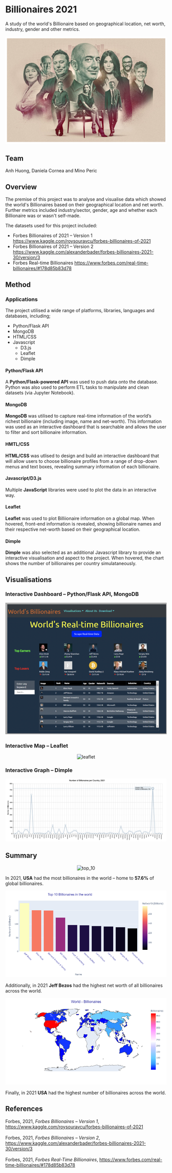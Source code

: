 # Billionaires 2021
A study of the world's Billionaire based on geographical location, net worth, industry, gender and other metrics.

<p align="center">
  <img src="https://github.com/mnperic/billionaires-2021/blob/main/images/billionaires_hero.png" alt="hero"/>
</p>

## Team

Anh Huong, Daniela Cornea and Mino Peric

## Overview

The premise of this project was to analyse and visualise data which showed the world's Billionaires based on their geographical location and net worth. Further metrics included industry/sector, gender, age and whether each Billionaire was or wasn't self-made. 

The datasets used for this project included:

* Forbes Billionaires of 2021 – Version 1
https://www.kaggle.com/roysouravcu/forbes-billionaires-of-2021
* Forbes Billionaires of 2021 – Version 2
https://www.kaggle.com/alexanderbader/forbes-billionaires-2021-30/version/3
* Forbes Real-time Billionaires
https://www.forbes.com/real-time-billionaires/#178d85b83d78

## Method
### Applications

The project utilised a wide range of platforms, libraries, languages and databases, including;

* Python/Flask API
* MongoDB
* HTML/CSS
* Javascript
  * D3.js
  * Leaflet
  * Dimple

#### Python/Flask API

A <b>Python/Flask-powered API</b> was used to push data onto the database. Python was also used to perform ETL tasks to manipulate and clean datasets (via Jupyter Notebook).

#### MongoDB

<b>MongoDB</b> was utilised to capture real-time information of the world’s richest billionaire (including image, name and net-worth). This information was used as an interactive dashboard that is searchable and allows the user to filter and sort billionaire information.

#### HMTL/CSS

<b>HTML/CSS</b> was utlised to design and build an interactive dashboard that will allow users to choose billionaire profiles from a range of drop-down menus and text boxes, revealing summary information of each billionaire.

#### Javascript/D3.js

Multiple <b>JavaScript</b> libraries were used to plot the data in an interactive way. 

#### Leaflet

<b>Leaflet</b> was used to plot Billiionaire information on a global map. When hovered, front-end information is revealed, showing billionaire names and their respective net-worth based on their geographical location. 

#### Dimple

<b>Dimple</b> was also selected as an additional Javascript library to provide an interactive visualisation and aspect to the project. When hovered, the chart shows the number of billionaires per country simulataneously. 

## Visualisations

### Interactive Dashboard – Python/Flask API, MongoDB

 <p align="center">
  <img src="https://github.com/mnperic/billionaires-2021/blob/main/images/billionaires_dashboard.png" alt="dashboard"/>
</p>

### Interactive Map – Leaflet

<p align="center">
  <img src="https://github.com/mnperic/billionaires-2021/blob/main/images/Billionaires_Leaflet_1.PNG" alt="leaflet"/>
</p>

### Interactive Graph – Dimple

<p align="center">
  <img src="https://github.com/mnperic/billionaires-2021/blob/main/images/dimple.png" alt="dimple"/>
</p>

## Summary

<p align="center">
  <img src="https://github.com/mnperic/billionaires-2021/blob/main/images/Top_10_countrues_DC_Fig4.png" alt="top_10"/>
</p>

In 2021, <b>USA</b> had the most billionaires in the world – home to <b>57.6%</b> of global billionaires.

<p align="center">
  <img src="https://github.com/mnperic/billionaires-2021/blob/main/images/Top10_DC_Fig1.png" alt="fig_1"/>
</p>

Additionally, in 2021 <b>Jeff Bezos</b> had the highest net worth of all billionaires across the world. 

<p align="center">
  <img src="https://github.com/mnperic/billionaires-2021/blob/main/images/World_Billionaires_DC_Fig2.png" alt="fig_2"/>
</p>

Finally, in 2021 <b>USA</b> had the highest number of billionaires across the world. 

## References

Forbes, 2021, <i>Forbes Billionaires – Version 1</i>, https://www.kaggle.com/roysouravcu/forbes-billionaires-of-2021<br></br>
Forbes, 2021, <i>Forbes Billionaires – Version 2</i>, https://www.kaggle.com/alexanderbader/forbes-billionaires-2021-30/version/3<br></br>
Forbes, 2021, <i>Forbes Real-Time Billionaires</i>, https://www.forbes.com/real-time-billionaires/#178d85b83d78
